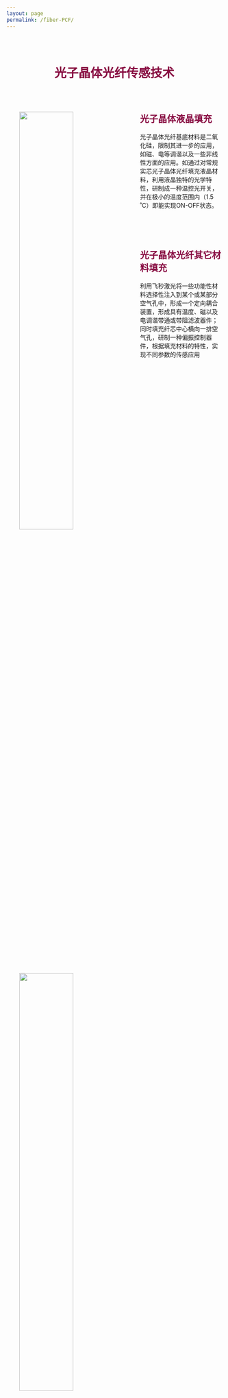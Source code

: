 ```yaml
---
layout: page
permalink: /fiber-PCF/
---
```


<h1 style="color: #870A40; padding-top: 2.5rem; padding-bottom: 0.8rem; text-align:center;">光子晶体光纤传感技术</h1>

<div class="wrap clearfix">
    <img src="{{ site.baseurl }}/images/all-1.jpg" style="float: left; width: 50%; margin: 15px; padding: 15px;" >
    <h2 style="color: #870A40;padding-top: 1.9rem;">光子晶体液晶填充</h2> 
    <ul>    
    光子晶体光纤基底材料是二氧化硅，限制其进一步的应用，如磁、电等调谐以及一些非线性方面的应用。如通过对常规实芯光子晶体光纤填充液晶材料，利用液晶独特的光学特性，研制成一种温控光开关，并在极小的温度范围内（1.5 ˚C）即能实现ON-OFF状态。
    <ul>
</div>

<br>

<div class="wrap clearfix">
    <img src="{{ site.baseurl }}/images/choice-1.jpg" style="float: left; width: 50%; margin: 15px; padding: 15px;" >
    <h2 style="color: #870A40;padding-top: 1.9rem;">光子晶体光纤其它材料填充</h2> 
    <ul>
        利用飞秒激光将一些功能性材料选择性注入到某个或某部分空气孔中，形成一个定向耦合装置，形成具有温度、磁以及电调谐带通或带阻滤波器件；同时填充纤芯中心横向一排空气孔，研制一种偏振控制器件，根据填充材料的特性，实现不同参数的传感应用
    </ul>
</div>

<br>

